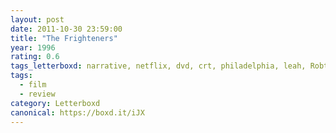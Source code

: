 ```yaml
---
layout: post 
date: 2011-10-30 23:59:00
title: "The Frighteners"
year: 1996
rating: 0.6
tags_letterboxd: narrative, netflix, dvd, crt, philadelphia, leah, Robtober
tags:
  - film
  - review
category: Letterboxd
canonical: https://boxd.it/iJX
---
```

